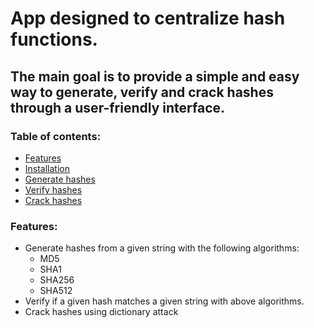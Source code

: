 # App designed to centralize hash functions.
## The main goal is to provide a simple and easy way to generate, verify and crack hashes through a user-friendly interface.

### Table of contents:
- [Features](#features)
- [Installation](#installation)
- [Generate hashes](#generate-hashes)
- [Verify hashes](#verify-hashes)
- [Crack hashes](#crack-hashes)

### Features:
- Generate hashes from a given string with the following algorithms:
  - MD5
  - SHA1
  - SHA256
  - SHA512
- Verify if a given hash matches a given string with above algorithms.
- Crack hashes using dictionary attack